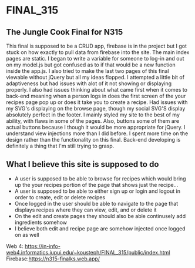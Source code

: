 # FINAL_315

## The Jungle Cook Final for N315

This final is supposed to be a CRUD app, firebase is in the project but I got stuck on how exactly to pull data from firebase into the site. The main index pages are static. I began to write a variable for someone to log-in and out on my model.js but got confused as to if that would be a new function inside the app.js. I also tried to make the last two pages of this final viewable without jQuery but all my ideas flopped. I attempted a little bit of adaptiveness but had issues with alot of it not showing or displaying properly. I also had issues thinking about what came first when it comes to back-end meaning when a person logs in does the first screen of the your recipes page pop up or does it take you to create a recipe. Had issues with my SVG's displaying on the browse page, though my social SVG'S display absolutely perfect in the footer. I mainly styled my site to the best of my ability, with flaws in some of the pages. Also, buttons some of them are actual buttons because I though it would be more appropriate for jQuery. I understand view injections more than I did before. I spent more time on the design rather than the functionality on this final. Back-end developing is definitely a thing that I'm still trying to grasp.

## What I believe this site is supposed to do

- A user is supposed to be able to browse for recipes which would bring up the your recipes portion of the page that shows just the recipe...
- A user is supposed to be able to either sign up or login and logout in order to create, edit or delete recipes
- Once logged in the user should be able to navigate to the page that displays recipes where they can view, edit, and or delete it
- On the edit and create pages they should also be able continusely add ingredients somehow
- I believe both edit and recipe page are somehow injected once logged on as well

Web 4: https://in-info-web4.informatics.iupui.edu/~kousteph/FINAL_315/public/index.html
Firebase:https://n315-finalks.web.app/
